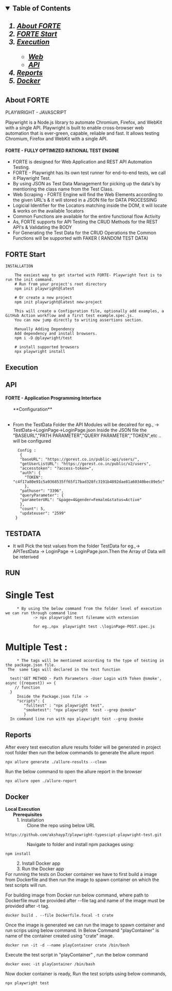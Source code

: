 <!-- TABLE OF CONTENTS -->
<h2>
    <details open="open">
        <summary class="normal">Table of Contents</summary>
        <h5>
          <ol>
            <li>
              <a href="#about-forte">About FORTE</a>
            </li>
            <li>
              <a href="#forte-start">FORTE Start</a>
            </li>
            <li><a href="#execution">Execution</a></li>
			   <ul>
			   <li>
			   <a href="web">Web</a>
			   </li>
			   <li>
			   <a href="api">API</a>
			   </li>
			   </ul>
            <li><a href="#reports">Reports</a></li>
            <li><a href="#docker">Docker</a></li>
          </ol>
        </h5>    
    </details>
</h2>

<!-- ABOUT THE PROJECT -->

## About FORTE
PLAYWRIGHT - JAVASCRIPT 

Playwright is a Node.js library to automate Chromium, Firefox, and WebKit with a single API.
Playwright is built to enable cross-browser web automation that is ever-green, capable, reliable and fast.
It allows testing Chromium, Firefox and WebKit with a single API. 

<h4>FORTE - FULLY OPTIMIZED RATIONAL TEST ENGINE</h4>

 * FORTE is designed for Web Application and REST API Automation Testing. 
 * FORTE - Playwright has its own test runner for end-to-end tests, we call it Playwright Test. 
 * By using JSON as Test Data Management for picking up the data's by mentioning the class name from the Test Class.
 * Web Scraping - FORTE Engine will find the Web Elements according to the given URL's & it will stored in a JSON file for DATA PROCESSING 
 * Logicial Identifier for the Locators matching inside the DOM, it will locate & works on the available 1ocators   
 * Common Functions are available for the entire functional flow Activity 
 * As, FORTE supports for API Testing the CRUD Methods for the REST API's & Validating the BODY
 * For Generating the Test Data for the CRUD Operations the Common Functions will be supported with FAKER ( RANDOM TEST DATA)
 

## FORTE Start

	INSTALLATION

		The easiest way to get started with FORTE- Playwright Test is to run the init command.
		# Run from your project's root directory
		npm init playwright@latest

		# Or create a new project
		npm init playwright@latest new-project
				
		This will create a Configuration file, optionally add examples, a GitHub Action workflow and a first test example.spec.js. 
		You can now jump directly to writing assertions section.
		
		Manually Adding Dependency 
		Add dependency and install browsers.
		npm i -D @playwright/test

		# install supported browsers
		npx playwright install

## Execution
## API 
  <h4>FORTE - Application Programming Interface </h4>
&nbsp;&nbsp;&nbsp;&nbsp;&nbsp;&nbsp;**Configuration**<br/>
&nbsp;&nbsp;&nbsp;&nbsp;&nbsp;&nbsp;&nbsp;&nbsp;&nbsp;
		
 * From the TestData Folder the API Modules will be decalred for eg., -> TestData->LoginPage->LoginPage.json
	 Inside the JSON file the "BASEURL","PATH PARAMETER","QUERY PARAMETER","TOKEN",etc .. will be configured 
		 
		 Config :
	      {
          "baseURL": "https://gorest.co.in/public-api/users/",
          "getUserListURL": "https://gorest.co.in/public/v2/users",
          "accesstoken": "?access-token=",
          "auth": {
            "TOKEN": "c4f17a80e91c5a9368535ff65f17bad328fc3191b4892dae81a60340bec89e5c"
            },
          "pathuser": "3396",
          "queryParameter": {
          "parameterURL": "&page=4&gender=Female&status=Active"
          },
          "count": 5,
          "updateuser": "2599"
        }
## TESTDATA 

* It will Pick the test values from the folder TestData 
  for eg.,-> APITestData -> LoginPage -> LoginPage.json.Then the Array of Data will be reterived

## RUN 
# Single Test 
		 * By using the below command from the folder level of execution we can run through command line 
				-> npx playwright test filename with extension

				for eg.,npx  playwright test .\loginPage-POST.spec.js 
# Multiple Test : 
		 * The tags will be mentioned according to the type of testing in the package.json file. 
     The  same tags will declared in the test function 
      
      test('GET METHOD - Path Parameters -User Login with Token @smoke', async ({request}) => {
        // function
      }
		 Inside the Package.json file -> 
		 "scripts": {
			"fulltest" : "npx playwright test",
			"smoketest": "npx playwright  test --grep @smoke"
			}	
      In command line run with npx playwright test --grep @smoke
			
## Reports

After every test execution allure results folder will be generated in project root folder then run the below commands to generate the allure report

    npx allure generate ./allure-results --clean

Run the below command to open the allure report in the browser

    npx allure open ./allure-report

## Docker
**Local Execution**<br/>
&nbsp;&nbsp;&nbsp;&nbsp;&nbsp;&nbsp;**Prerequisites**<br/>
&nbsp;&nbsp;&nbsp;&nbsp;&nbsp;&nbsp;&nbsp;&nbsp;&nbsp;1. Installation<br/>
                                                                                                                   &nbsp;&nbsp;&nbsp;&nbsp;&nbsp;&nbsp;&nbsp;&nbsp;&nbsp;&nbsp;&nbsp;&nbsp;&nbsp;&nbsp;&nbsp;&nbsp;      Clone the repo using below URL
                                                                                                                  
    https://github.com/akshayp7/playwright-typescipt-playwright-test.git
 &nbsp;&nbsp;&nbsp;&nbsp;&nbsp;&nbsp;&nbsp;&nbsp;&nbsp;&nbsp;&nbsp;&nbsp;&nbsp;&nbsp;&nbsp;&nbsp;      Navigate to folder and install npm packages using:<br/>
 

    npm install

      

&nbsp;&nbsp;&nbsp;&nbsp;&nbsp;&nbsp;&nbsp;&nbsp;&nbsp;2. Install Docker app<br/>
&nbsp;&nbsp;&nbsp;&nbsp;&nbsp;&nbsp;&nbsp;&nbsp;&nbsp;3. Run the Docker app<br/>
     For running the tests on Docker container we have to first build a image from Dockerfile and then run the image to spawn container on which the test scripts will run.
     

  For building image from Docker run below command, where path to Dockerfile must be provided after --file tag and name of the image must be provided after -t tag.

    docker build . --file Dockerfile.focal -t crate

  Once the image is generated we can run the image to spawn container and run scrips using below command. In Below Command "playContainer" is name of the container created using "crate" image.

    docker run -it -d --name playContainer crate /bin/bash

 Execute the test script in "playContainer" , run the below command

    docker exec -it playContainer /bin/bash

Now docker container is ready, Run the test scripts using below commands,

    npx playwright test


